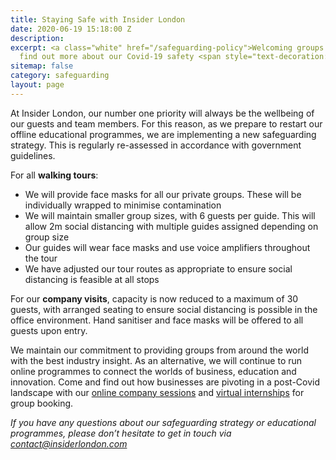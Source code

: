 ```yaml
---
title: Staying Safe with Insider London
date: 2020-06-19 15:18:00 Z
description: 
excerpt: <a class="white" href="/safeguarding-policy">Welcoming groups from 1st July,
  find out more about our Covid-19 safety <span style="text-decoration:underline">here</span></a>.
sitemap: false
category: safeguarding
layout: page
---
```


At Insider London, our number one priority will always be the wellbeing of our guests and team members. For this reason, as we prepare to restart our offline educational programmes, we are implementing a new safeguarding strategy. This is regularly re-assessed in accordance with government guidelines.

For all **walking tours**:

* We will provide face masks for all our private groups. These will be individually wrapped to minimise contamination
* We will maintain smaller group sizes, with 6 guests per guide. This will allow 2m social distancing with multiple guides assigned depending on group size
* Our guides will wear face masks and use voice amplifiers throughout the tour
* We have adjusted our tour routes as appropriate to ensure social distancing is feasible at all stops

For our **company visits**, capacity is now reduced to a maximum of 30 guests, with arranged seating to ensure social distancing is possible in the office environment. Hand sanitiser and face masks will be offered to all guests upon entry.

We maintain our commitment to providing groups from around the world with the best industry insight. As an alternative, we will continue to run online programmes to connect the worlds of business, education and innovation. Come and find out how businesses are pivoting in a post-Covid landscape with our [online company sessions](https://www.insiderlondon.com/online-education/online-company-visits/) and [virtual internships](https://www.insiderlondon.com/online-education/virtual-internships/) for group booking.

*If you have any questions about our safeguarding strategy or educational programmes, please don’t hesitate to get in touch via [contact@insiderlondon.com](mailto:contact@insiderlondon.com)*